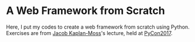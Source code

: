 # A Web Framework from Scratch

Here, I put my codes to create a web framework from scratch using Python.  
Exercises are from [Jacob Kaplan-Moss](https://www.linkedin.com/in/jacobian/)'s lecture, held at [PyCon2017](https://us.pycon.org/2017/schedule/presentation/250/).